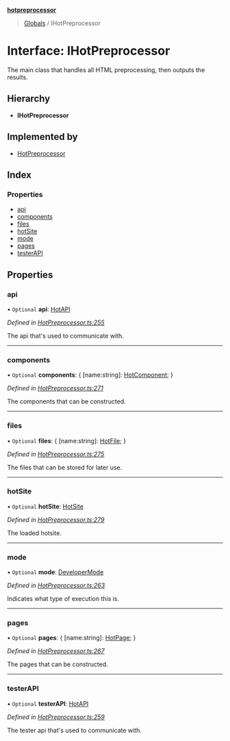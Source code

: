 **[hotpreprocessor](../README.md)**

> [Globals](../globals.md) / IHotPreprocessor

# Interface: IHotPreprocessor

The main class that handles all HTML preprocessing, then outputs the
results.

## Hierarchy

* **IHotPreprocessor**

## Implemented by

* [HotPreprocessor](../classes/hotpreprocessor.md)

## Index

### Properties

* [api](ihotpreprocessor.md#api)
* [components](ihotpreprocessor.md#components)
* [files](ihotpreprocessor.md#files)
* [hotSite](ihotpreprocessor.md#hotsite)
* [mode](ihotpreprocessor.md#mode)
* [pages](ihotpreprocessor.md#pages)
* [testerAPI](ihotpreprocessor.md#testerapi)

## Properties

### api

• `Optional` **api**: [HotAPI](../classes/hotapi.md)

*Defined in [HotPreprocessor.ts:255](https://github.com/OurFreeLight/HotPreprocessor/blob/f104630/src/HotPreprocessor.ts#L255)*

The api that's used to communicate with.

___

### components

• `Optional` **components**: { [name:string]: [HotComponent](../classes/hotcomponent.md);  }

*Defined in [HotPreprocessor.ts:271](https://github.com/OurFreeLight/HotPreprocessor/blob/f104630/src/HotPreprocessor.ts#L271)*

The components that can be constructed.

___

### files

• `Optional` **files**: { [name:string]: [HotFile](../classes/hotfile.md);  }

*Defined in [HotPreprocessor.ts:275](https://github.com/OurFreeLight/HotPreprocessor/blob/f104630/src/HotPreprocessor.ts#L275)*

The files that can be stored for later use.

___

### hotSite

• `Optional` **hotSite**: [HotSite](hotsite.md)

*Defined in [HotPreprocessor.ts:279](https://github.com/OurFreeLight/HotPreprocessor/blob/f104630/src/HotPreprocessor.ts#L279)*

The loaded hotsite.

___

### mode

• `Optional` **mode**: [DeveloperMode](../enums/developermode.md)

*Defined in [HotPreprocessor.ts:263](https://github.com/OurFreeLight/HotPreprocessor/blob/f104630/src/HotPreprocessor.ts#L263)*

Indicates what type of execution this is.

___

### pages

• `Optional` **pages**: { [name:string]: [HotPage](../classes/hotpage.md);  }

*Defined in [HotPreprocessor.ts:267](https://github.com/OurFreeLight/HotPreprocessor/blob/f104630/src/HotPreprocessor.ts#L267)*

The pages that can be constructed.

___

### testerAPI

• `Optional` **testerAPI**: [HotAPI](../classes/hotapi.md)

*Defined in [HotPreprocessor.ts:259](https://github.com/OurFreeLight/HotPreprocessor/blob/f104630/src/HotPreprocessor.ts#L259)*

The tester api that's used to communicate with.
